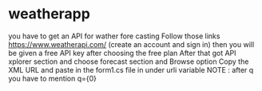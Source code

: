 # weatherapp
you have to get an API for wather fore casting
Follow those links 
https://www.weatherapi.com/  (create an account and sign in)
then you will be given a free API key after choosing the free plan 
After that got API xplorer section and choose forecast section and Browse option
Copy the XML URL and paste in the form1.cs file in under urli variable 
NOTE : after q you have to mention q={0} 
